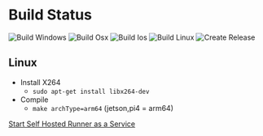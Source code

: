 Build Status
==========================
![Build Windows](https://github.com/NewChromantics/PopH264/workflows/Build%20Windows/badge.svg)
![Build Osx](https://github.com/NewChromantics/PopH264/workflows/Build%20Osx/badge.svg)
![Build Ios](https://github.com/NewChromantics/PopH264/workflows/Build%20Ios/badge.svg)
![Build Linux](https://github.com/NewChromantics/PopH264/workflows/Build%20Linux/badge.svg)
![Create Release](https://github.com/NewChromantics/PopH264/workflows/Create%20Release/badge.svg)

Linux
----------------
- Install X264
  - `sudo apt-get install libx264-dev`
- Compile
  - `make archType=arm64` (jetson,pi4 = arm64)

[Start Self Hosted Runner as a Service](https://docs.github.com/en/actions/hosting-your-own-runners/configuring-the-self-hosted-runner-application-as-a-service)
